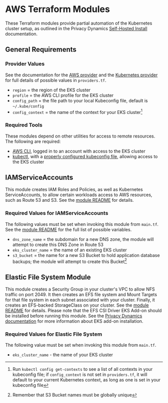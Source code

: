 # AWS Terraform Modules

These Terraform modules provide partial automation of the Kubernetes cluster setup, as outlined in the Privacy Dynamics [Self-Hosted Install](https://www.privacydynamics.io/docs/enterprise/self-hosted-install) documentation.

## General Requirements

### Provider Values

See the documentation for the [AWS provider](https://registry.terraform.io/providers/hashicorp/aws/latest/docs) and the [Kubernetes provider](https://registry.terraform.io/providers/hashicorp/kubernetes/latest/docs) for full details of possible values in `providers.tf`.

- `region` = the region of the EKS cluster
- `profile` = the AWS CLI profile for the EKS cluster
- `config_path` = the file path to your local Kubeconfig file, default is `~/.kube/config`
- `config_context` = the name of the context for your EKS cluster[^1]

[^1]: Run `kubectl config get-contexts` to see a list of all contexts in your kubeconfig file; if `config_context` is not set in `providers.tf`, it will default to your current Kubernetes context, as long as one is set in your kubeconfig file

### Required Tools

These modules depend on other utilities for access to remote resources. The following are required:

- [AWS CLI](https://aws.amazon.com/cli/), logged in to an account with access to the EKS cluster
- [kubectl](https://kubernetes.io/docs/reference/kubectl/), with a [properly configured kubeconfig file](https://docs.aws.amazon.com/eks/latest/userguide/create-kubeconfig.html), allowing access to the EKS cluster

## IAMServiceAccounts

This module creates IAM Roles and Policies, as well as Kubernetes ServiceAccounts, to allow certain workloads access to AWS resources, such as Route 53 and S3. See the [module README](modules/iamserviceaccounts/README.md) for details.

### Required Values for IAMServiceAccounts

The following values must be set when invoking this module from `main.tf`. See the [module README](modules/iamserviceaccounts/README.md) for the full list of possible variables.

- `dns_zone_name` = the subdomain for a new DNS zone, the module will attempt to create this DNS Zone in Route 53
- `eks_cluster_name` = the name of an existing EKS cluster
- `s3_bucket` = the name for a new S3 Bucket to hold application database backups; the module will attempt to create this Bucket[^2]

[^2]: Remember that S3 Bucket names must be globally unique

## Elastic File System Module

This module creates a Security Group in your cluster's VPC to allow NFS traffic on port 2049. It then creates an EFS file system and Mount Targets for that file system in each subnet associated with your cluster. Finally, it creates an EFS-backed StorageClass on your cluster. See the [module README](modules/elastic-file-system/README.md) for details. Please note that the EFS CSI Driver EKS Add-on should be installed before running this module. See the [Privacy Dynamics documentation](https://www.privacydynamics.io/docs/enterprise/kubernetes) for more information about EKS add-on installation.

### Required Values for Elastic File System

The following value must be set when invoking this module from `main.tf`.

- `eks_cluster_name` - the name of your EKS cluster
